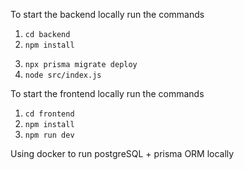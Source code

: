 To start the backend locally run the commands
1. ` cd backend `
2. ` npm install `
<!-- before running the 3rd command put DATABASEURL AND JWT Token in .env  -->
3. ` npx prisma migrate deploy `
4. ` node src/index.js `

To start the frontend locally run the commands
1. ` cd frontend `
2. ` npm install `
3. ` npm run dev ` 

Using docker to run postgreSQL + prisma ORM locally